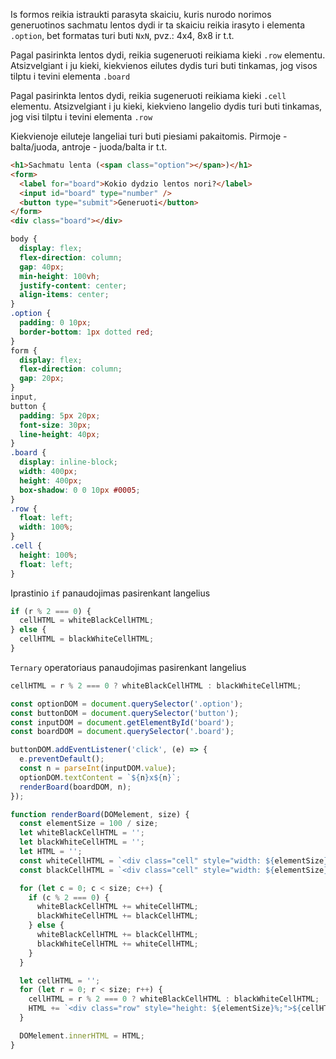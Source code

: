Is formos reikia istraukti parasyta skaiciu, kuris nurodo norimos generuotinos sachmatu lentos dydi ir ta skaiciu reikia irasyto i elementa `.option`, bet formatas turi buti `NxN`, pvz.: 4x4, 8x8 ir t.t.

Pagal pasirinkta lentos dydi, reikia sugeneruoti reikiama kieki `.row` elementu. Atsizvelgiant i ju kieki, kiekvienos eilutes dydis turi buti tinkamas, jog visos tilptu i tevini elementa `.board`

Pagal pasirinkta lentos dydi, reikia sugeneruoti reikiama kieki `.cell` elementu. Atsizvelgiant i ju kieki, kiekvieno langelio dydis turi buti tinkamas, jog visi tilptu i tevini elementa `.row`

Kiekvienoje eiluteje langeliai turi buti piesiami pakaitomis. Pirmoje - balta/juoda, antroje - juoda/balta ir t.t.

```html
<h1>Sachmatu lenta (<span class="option"></span>)</h1>
<form>
  <label for="board">Kokio dydzio lentos nori?</label>
  <input id="board" type="number" />
  <button type="submit">Generuoti</button>
</form>
<div class="board"></div>
```

```css
body {
  display: flex;
  flex-direction: column;
  gap: 40px;
  min-height: 100vh;
  justify-content: center;
  align-items: center;
}
.option {
  padding: 0 10px;
  border-bottom: 1px dotted red;
}
form {
  display: flex;
  flex-direction: column;
  gap: 20px;
}
input,
button {
  padding: 5px 20px;
  font-size: 30px;
  line-height: 40px;
}
.board {
  display: inline-block;
  width: 400px;
  height: 400px;
  box-shadow: 0 0 10px #0005;
}
.row {
  float: left;
  width: 100%;
}
.cell {
  height: 100%;
  float: left;
}
```

Iprastinio `if` panaudojimas pasirenkant langelius

```js
if (r % 2 === 0) {
  cellHTML = whiteBlackCellHTML;
} else {
  cellHTML = blackWhiteCellHTML;
}
```

`Ternary` operatoriaus panaudojimas pasirenkant langelius

```js
cellHTML = r % 2 === 0 ? whiteBlackCellHTML : blackWhiteCellHTML;
```

```js
const optionDOM = document.querySelector('.option');
const buttonDOM = document.querySelector('button');
const inputDOM = document.getElementById('board');
const boardDOM = document.querySelector('.board');

buttonDOM.addEventListener('click', (e) => {
  e.preventDefault();
  const n = parseInt(inputDOM.value);
  optionDOM.textContent = `${n}x${n}`;
  renderBoard(boardDOM, n);
});

function renderBoard(DOMelement, size) {
  const elementSize = 100 / size;
  let whiteBlackCellHTML = '';
  let blackWhiteCellHTML = '';
  let HTML = '';
  const whiteCellHTML = `<div class="cell" style="width: ${elementSize}%; background-color: white;"></div>`;
  const blackCellHTML = `<div class="cell" style="width: ${elementSize}%; background-color: black;"></div>`;

  for (let c = 0; c < size; c++) {
    if (c % 2 === 0) {
      whiteBlackCellHTML += whiteCellHTML;
      blackWhiteCellHTML += blackCellHTML;
    } else {
      whiteBlackCellHTML += blackCellHTML;
      blackWhiteCellHTML += whiteCellHTML;
    }
  }

  let cellHTML = '';
  for (let r = 0; r < size; r++) {
    cellHTML = r % 2 === 0 ? whiteBlackCellHTML : blackWhiteCellHTML;
    HTML += `<div class="row" style="height: ${elementSize}%;">${cellHTML}</div>`;
  }

  DOMelement.innerHTML = HTML;
}
```
